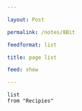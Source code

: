 ```yaml
---

layout: Post

permalink: /notes/8Bit

feedformat: list

title: page list

feed: show

---
```




```dataview
list 
from "Recipies"




```